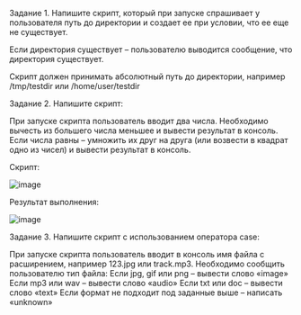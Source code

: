 Задание 1.
Напишите скрипт, который при запуске спрашивает у пользователя путь до директории и создает ее при условии, что ее еще не существует.

Если директория существует – пользователю выводится сообщение, что директория существует.

Скрипт должен принимать абсолютный путь до директории, например /tmp/testdir или /home/user/testdir

Задание 2.
Напишите скрипт:

При запуске скрипта пользователь вводит два числа.
Необходимо вычесть из большего числа меньшее и вывести результат в консоль.
Если числа равны – умножить их друг на друга (или возвести в квадрат одно из чисел) и вывести результат в консоль.

Скрипт:

![image](https://user-images.githubusercontent.com/121052923/212102723-8833ef0c-565e-4114-af69-ea1ac86abf67.png)

Результат выполнения:

![image](https://user-images.githubusercontent.com/121052923/212102893-9db7e49c-fe28-46db-90cf-64f133310b8f.png)


Задание 3.
Напишите скрипт с использованием оператора case:

При запуске скрипта пользователь вводит в консоль имя файла с расширением, например 123.jpg или track.mp3.
Необходимо сообщить пользователю тип файла:
Если jpg, gif или png – вывести слово «image»
Если mp3 или wav – вывести слово «audio»
Если txt или doc – вывести слово «text»
Если формат не подходит под заданные выше – написать «unknown»
